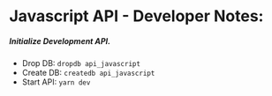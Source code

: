 # Javascript API - Developer Notes:

##### Initialize **Development** API.
  * Drop DB: `dropdb api_javascript`
  * Create DB: `createdb api_javascript`
  * Start API: `yarn dev`
